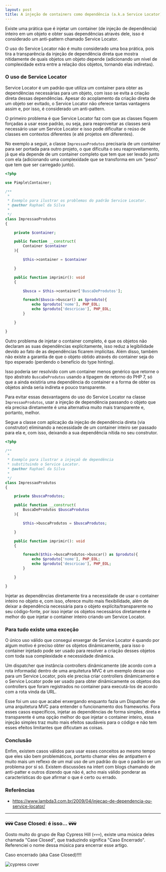 ```yaml
---
layout: post
title: A injeção de containers como dependência (a.k.a Service Locator)
---
```


Existe uma prática que é injetar um container (de injeção de dependência) inteiro em um objeto e obter suas dependências através dele, isso é considerado um anti-pattern chamado Service Locator. 

O uso do Service Locator não é muito considerado uma boa prática, pois tira a transparência da injeção de dependência direta que mostra nitidamente de quais objetos um objeto depende (adicionando um nível de complexidade extra entre a relação dos objetos, tornando elas indiretas). 

### O uso de Service Locator

Service Locator é um padrão que utiliza um container para obter as dependências necessárias para um objeto, com isso se evita a criação direta dessas dependências. Apesar do acoplamento da criação direta de um objeto ser evitado, o Service Locator não oferece tantas vantagens assim e, por isso, é considerado um anti-pattern.

O primeiro problema é que Service Locator faz com que as classes fiquem forçadas a usar esse padrão, ou seja, para reaproveitar as classes será necessário usar um Service Locator e isso pode dificultar o reúso de classes em contextos diferentes (e até projetos em diferentes). 

No exemplo a seguir, a classe `ImpressaoProdutos` precisaria de um container para ser portada para outro projeto, o que dificulta o seu reaproveitamento, já que ela depende de um container completo que tem que ser levado junto com ela (adicionando uma complexidade que se transforma em um "peso" que tem que ser carregado junto).

```php
<?php

use Pimple\Container;

/**
 *
 * Exemplo para ilustrar os problemas do padrão Service Locator.
 * @author Raphael da Silva
 *
 */
class ImpressaoProdutos
{

    private $container;

    public function __construct(
        Container $container
    ){

        $this->container = $container

    }

    public function imprimir(): void
    {

        $busca = $this->container['BuscaDeProdutos'];

        foreach($busca->buscar() as $produto){
            echo $produto['nome'], PHP_EOL;
            echo $produto['descricao'], PHP_EOL;
        }

    }

}
```

Outro problema de injetar o container completo, é que os objetos não declaram as suas dependências explicitamente, isso reduz a legibilidade devido ao fato de as dependências ficarem implícitas. Além disso, também não existe a garantia de que o objeto obtido através do container seja do tipo esperado (perdendo o benefício do type hinting). 

Isso poderia ser resolvido com um container menos genérico que retorne o tipo abstrato `BuscaDeProdutos` usando a tipagem de retorno do PHP 7, só que a ainda existiria uma dependência do container e a forma de obter os objetos ainda seria indireta e pouco transparente.

Para evitar essas desvantagens do uso do Service Locator na classe `ImpressaoProdutos`, usar a injeção de dependência passando o objeto que ela precisa diretamente é uma alternativa muito mais transparente e, portanto, melhor. 

Segue a classe com aplicação da injeção de dependência direta (via construtor) eliminando a necessidade de um container inteiro ser passado para ela e, com isso, deixando a sua dependência nítida no seu construtor.

```php
<?php

/**
 *
 * Exemplo para ilustrar a injeçaõ de dependência 
 * substituindo o Service Locator.
 * @author Raphael da Silva
 *
 */
class ImpressaoProdutos
{

    private $buscaProdutos;

    public function __construct(
        BuscaDeProdutos $buscaProdutos
    ){

        $this->buscaProdutos = $buscaProdutos;

    }

    public function imprimir(): void
    {

        foreach($this->buscaProdutos->buscar() as $produto){
            echo $produto['nome'], PHP_EOL;
            echo $produto['descricao'], PHP_EOL;
        }

    }

}
```

Injetar as dependências diretamente tira a necessidade de usar o container inteiro no objeto e, com isso, oferece muito mais flexibilidade, além de deixar a dependência necessária para o objeto explícita/transparente no seu código-fonte, por isso injetar os objetos necessários diretamente é melhor do que injetar o container inteiro criando um Service Locator.

### Para tudo existe uma exceção

O único uso válido que consegui enxergar de Service Locator é quando por algum motivo é preciso obter os objetos dinâmicamente, para isso o container injetado pode ser usado para resolver a criação desses objetos com toda sua complexidade e necessidade dinâmica. 

Um dispatcher que instância controllers dinâmicamente (de acordo com a rota informada) dentro de uma arquitetura MVC é um exemplo desse uso para um Service Locator, pois ele precisa criar controllers dinâmicamente e o Service Locator pode ser usado para obter dinâmicamente os objetos dos controllers que foram registrados no container para executá-los de acordo com a rota vinda da URL. 

Esse foi um uso que acabei enxergando enquanto fazia um Dispatcher de uma arquitetura MVC para entender o funcionamento dos frameworks. Fora esses casos específicos, injetar as dependências de forma simples, direta e transparente é uma opção melhor do que injetar o container inteiro, essa injeção simples traz muito mais efeitos saudáveis para o código e não tem esses efeitos limitantes que dificutam as coisas.

### Conclusão

Enfim, existem casos válidos para usar esses conceitos ao mesmo tempo que eles são bem problemáticos, portanto chamar eles de antipattern é muito mais um reflexo de um mal uso de um padrão do que o padrão ser um problema por si só. Existem discussões na intert com blogs chamando de anti-patter e outros dizendo que não é, acho mais válido ponderar as características do que afirmar o que é certo ou errado.

### Referências 

* https://www.lambda3.com.br/2009/04/injecao-de-dependencia-ou-service-locator/

***

### 💀💀💀 Case Closed: é isso... 💀💀💀

Gosto muito do grupo de Rap Cypress Hill (💀💀💀), existe uma música deles chamada "Case Closed", que traduzindo significa "Caso Encerrado". Referenciei o nome dessa música para encerrar esse artigo. 

Caso encerrado (aka Case Closed)!!!!

![cypress cover](https://i.scdn.co/image/ab67616d0000b2734e51c518e787896bc8cdb1a5)